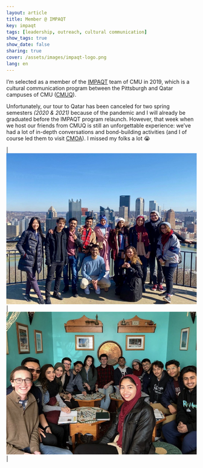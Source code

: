 ```yaml
---
layout: article
title: Member @ IMPAQT
key: impaqt
tags: [leadership, outreach, cultural communication]
show_tags: true
show_date: false
sharing: true
cover: /assets/images/impaqt-logo.png
lang: en
---
```


I’m selected as a member of the [IMPAQT] team of CMU in 2019, which is a cultural communication program between the Pittsburgh and Qatar campuses of CMU ([CMUQ]). 

<!--more-->

Unfortunately, our tour to Qatar has been canceled for two spring semesters *(2020 & 2021)* because of the pandemic and I will already be graduated before the IMPAQT program relaunch. However, that week when we host our friends from CMUQ is still an unforgettable experience: we’ve had a lot of in-depth conversations and bond-building activities (and I of course led them to visit [CMOA]). I missed my folks a lot :sob:

|![](/assets/images/impaqt-group1.jpg)|![](/assets/images/impaqt-group2.jpg)|


[CMUQ]: https://www.qatar.cmu.edu/
[IMPAQT]: https://www.cmu.edu/student-affairs/dean/impaqt/index.html
[CMOA]: 2-cmoa.html